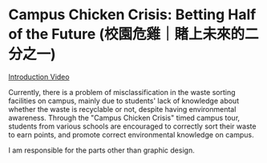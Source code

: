 # Campus Chicken Crisis: Betting Half of the Future (校園危雞｜賭上未來的二分之一)

[Introduction Video](https://youtu.be/LCSyyrT7GcY)

Currently, there is a problem of misclassification in the waste sorting facilities on campus, mainly due to students' lack of knowledge about whether the waste is recyclable or not, despite having environmental awareness. Through the "Campus Chicken Crisis" timed campus tour, students from various schools are encouraged to correctly sort their waste to earn points, and promote correct environmental knowledge on campus.

I am responsible for the parts other than graphic design.
